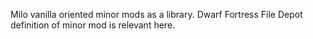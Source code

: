Milo vanilla oriented minor mods as a library.
Dwarf Fortress File Depot definition of minor mod is relevant here.
